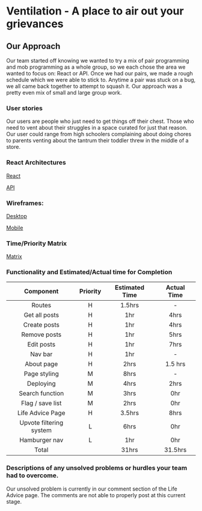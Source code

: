 # Ventilation - A place to air out your grievances
## Our Approach

Our team started off knowing we wanted to try a mix of pair programming and mob programming as a whole group, so we each chose the area we wanted to focus on: React or API. Once we had our pairs, we made a rough schedule which we were able to stick to. Anytime a pair was stuck on a bug, we all came back together to attempt to squash it. Our approach was a pretty even mix of small and large group work.

### User stories

Our users are people who just need to get things off their chest. Those who need to vent about their struggles in a space curated for just that reason. Our user could range from high schoolers complaining about doing chores to parents venting about the tantrum their toddler threw in the middle of a store.

### React Architectures
[React](https://docs.google.com/document/d/1ddjGDXA1ZWrOC4iezI0iD9HuuCDMVW92dDqQazvKYvs/edit)

[API](https://lucid.app/lucidchart/b15f531e-1a16-45a1-9b39-2512bf8ae66d/edit?beaconFlowId=DF124C1015CF60D0&page=0_0&invitationId=inv_0dd85b3e-805b-45e3-8a13-5830c27a2816#)

### Wireframes:

[Desktop](https://www.figma.com/file/Pr4EvHTaiPUvOYsRMdhBgl/Untitled?node-id=0%3A1)

[Mobile](https://www.figma.com/file/D3OcDAu9EKstzYyahdjymK/Untitled?node-id=0%3A1)


### Time/Priority Matrix

[Matrix](https://imgur.com/a/gG6NRvs)

### Functionality and Estimated/Actual time for Completion

| Component | Priority | Estimated Time | Actual Time |
| :----: | :----: | :----: | :----: |
| Routes |	H	| 1.5hrs| 	- |
|Get all posts  | H	    |1hr    | 4hrs |
|Create posts   |	H	|1hr    | 4hrs |
|Remove posts   |	H	|1hr    | 5hrs |
|Edit posts     |	H	|1hr    | 7hrs |
|Nav bar        |	H	|1hr    |	-|
|About page     |	H	|2hrs   |	1.5 hrs|
|Page styling   |	M	|8hrs   |	-|
|Deploying      |	M	|4hrs   |	2hrs |
|Search function|	M	|3hrs   |	0hr |
|Flag / save list|	M	|2hrs   |	0hr |
|Life Advice Page|	H	|3.5hrs | 8hrs |
|Upvote filtering system|	L	|6hrs|	0hr |
|Hamburger nav  |	L	|1hr    |	0hr |
|Total          |	    |31hrs  |	31.5hrs |

### Descriptions of any unsolved problems or hurdles your team had to overcome.

Our unsolved problem is currently in our comment section of the Life Advice page. The comments are not able to properly post at this current stage.